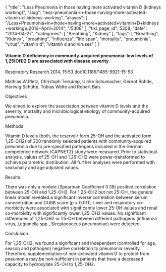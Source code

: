 {
    "title": "Less Pneumonia in those having more activated vitamin D (kidneys working)",
    "slug": "less-pneumonia-in-those-having-more-activated-vitamin-d-kidneys-working",
    "aliases": [
        "/Less+Pneumonia+in+those+having+more+activated+vitamin+D+kidneys+working\u2013+April+2014",
        "/5308"
    ],
    "tiki_page_id": 5308,
    "date": "2014-04-27",
    "categories": [
        "Breathing",
        "Kidney"
    ],
    "tags": [
        "Breathing",
        "Kidney",
        "breathing",
        "influenza",
        "life span",
        "mortality",
        "pneumonia",
        "virus",
        "vitamin d",
        "vitamin d and viruses"
    ]
}


#### Vitamin D deficiency in community-acquired pneumonia: low levels of 1,25(OH)2 D are associated with disease severity

Respiratory Research 2014, 15:53  doi:10.1186/1465-9921-15-53

Mathias W Pletz, Christoph Terkamp, Ulrike Schumacher, Gernot Rohde, Hartwig Schütte, Tobias Welte and Robert Bals

Objectives

We aimed to explore the association between vitamin D levels and the severity, mortality and microbiological etiology of community-acquired pneumonia.

Methods

Vitamin D levels (both, the reservoir form 25-OH and the activated form 1,25-OH2) of 300 randomly selected patients with community-acquired pneumonia due to pre-specified pathogens included in the German competence network (CAPNETZ) study were measured. Prior to statistical analysis, values of 25-OH and 1,25-OH2 were power-transformed to achieve parametric distribution. All further analyses were performed with seasonally and age adjusted values.

Results

There was only a modest (Spearman Coefficient 0.38) positive correlation between 25-OH and 1,25-OH2. For 1,25-OH2 but not 25-OH, the general linear model revealed a significant inverse correlation between serum concentration and CURB score (p = 0.011). Liver and respiratory co-morbidity were associated with significantly lower 25-OH values and renal co-morbidity with significantly lower 1,25-OH2 values. No significant differences of 1,25-OH2 or 25-OH between different pathogens (influenza virus, Legionella spp., Streptococcus pneumoniae) were detected.

Conclusion

For 1,25-OH2, we found a significant and independent (controlled for age, season and pathogen) negative correlation to pneumonia severity. Therefore, supplementation of non-activated vitamin D to protect from pneumonia may be non-sufficient in patients that have a decreased capacity to hydroxylate 25-OH to 1,25-OH2.